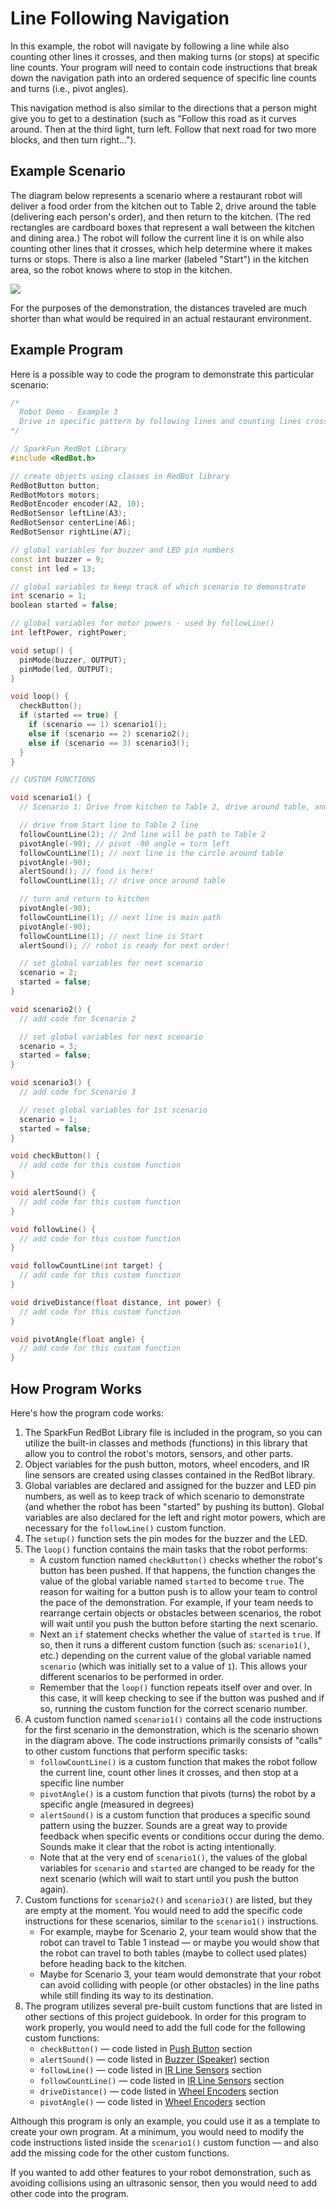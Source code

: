 # Line Following Navigation

In this example, the robot will navigate by following a line while also counting other lines it crosses, and then making turns \(or stops\) at specific line counts. Your program will need to contain code instructions that break down the navigation path into an ordered sequence of specific line counts and turns \(i.e., pivot angles\).

This navigation method is also similar to the directions that a person might give you to get to a destination \(such as "Follow this road as it curves around. Then at the third light, turn left. Follow that next road for two more blocks, and then turn right..."\).

## Example Scenario

The diagram below represents a scenario where a restaurant robot will deliver a food order from the kitchen out to Table 2, drive around the table \(delivering each person's order\), and then return to the kitchen. \(The red rectangles are cardboard boxes that represent a wall between the kitchen and dining area.\) The robot will follow the current line it is on while also counting other lines that it crosses, which help determine where it makes turns or stops. There is also a line marker \(labeled "Start"\) in the kitchen area, so the robot knows where to stop in the kitchen.

![](https://github.com/idewcomputing/code-robotics/tree/3d334221207e4b82a1a6f69dc29302de5e47ff95/.gitbook/assets/robot-demo3.jpg)

For the purposes of the demonstration, the distances traveled are much shorter than what would be required in an actual restaurant environment.

## Example Program

Here is a possible way to code the program to demonstrate this particular scenario:

```cpp
/*
  Robot Demo - Example 3
  Drive in specific pattern by following lines and counting lines crossed
*/

// SparkFun RedBot Library
#include <RedBot.h>

// create objects using classes in RedBot library
RedBotButton button;
RedBotMotors motors;
RedBotEncoder encoder(A2, 10);
RedBotSensor leftLine(A3);
RedBotSensor centerLine(A6);
RedBotSensor rightLine(A7);

// global variables for buzzer and LED pin numbers
const int buzzer = 9;
const int led = 13;

// global variables to keep track of which scenario to demonstrate
int scenario = 1;
boolean started = false;

// global variables for motor powers - used by followLine()
int leftPower, rightPower;

void setup() {
  pinMode(buzzer, OUTPUT);
  pinMode(led, OUTPUT);
}

void loop() {
  checkButton();
  if (started == true) {
    if (scenario == 1) scenario1();
    else if (scenario == 2) scenario2();
    else if (scenario == 3) scenario3();
  }
}

// CUSTOM FUNCTIONS

void scenario1() {
  // Scenario 1: Drive from kitchen to Table 2, drive around table, and return to start

  // drive from Start line to Table 2 line
  followCountLine(2); // 2nd line will be path to Table 2
  pivotAngle(-90); // pivot -90 angle = turn left
  followCountLine(1); // next line is the circle around table
  pivotAngle(-90);
  alertSound(); // food is here!
  followCountLine(1); // drive once around table

  // turn and return to kitchen
  pivotAngle(-90);
  followCountLine(1); // next line is main path
  pivotAngle(-90);
  followCountLine(1); // next line is Start
  alertSound(); // robot is ready for next order!

  // set global variables for next scenario
  scenario = 2;
  started = false;
}

void scenario2() {
  // add code for Scenario 2

  // set global variables for next scenario
  scenario = 3;
  started = false;
}

void scenario3() {
  // add code for Scenario 3

  // reset global variables for 1st scenario
  scenario = 1;
  started = false;
}

void checkButton() {
  // add code for this custom function
}

void alertSound() {
  // add code for this custom function
}

void followLine() {
  // add code for this custom function
}

void followCountLine(int target) {
  // add code for this custom function
}

void driveDistance(float distance, int power) {
  // add code for this custom function
}

void pivotAngle(float angle) {
  // add code for this custom function
}
```

## How Program Works

Here's how the program code works:

1. The SparkFun RedBot Library file is included in the program, so you can utilize the built-in classes and methods \(functions\) in this library that allow you to control the robot's motors, sensors, and other parts.
2. Object variables for the push button, motors, wheel encoders, and IR line sensors are created using classes contained in the RedBot library.
3. Global variables are declared and assigned for the buzzer and LED pin numbers, as well as to keep track of which scenario to demonstrate \(and whether the robot has been "started" by pushing its button\). Global variables are also declared for the left and right motor powers, which are necessary for the `followLine()` custom function.
4. The `setup()` function sets the pin modes for the buzzer and the LED.
5. The `loop()` function contains the main tasks that the robot performs:
   * A custom function named `checkButton()` checks whether the robot's button has been pushed. If that happens, the function changes the value of the global variable named `started` to become `true`. The reason for waiting for a button push is to allow your team to control the pace of the demonstration. For example, if your team needs to rearrange certain objects or obstacles between scenarios, the robot will wait until you push the button before starting the next scenario.
   * Next an `if` statement checks whether the value of `started` is `true`. If so, then it runs a different custom function \(such as: `scenario1()`, etc.\) depending on the current value of the global variable named `scenario` \(which was initially set to a value of `1`\). This allows your different scenarios to be performed in order.
   * Remember that the `loop()` function repeats itself over and over. In this case, it will keep checking to see if the button was pushed and if so, running the custom function for the correct scenario number.
6. A custom function named `scenario1()` contains all the code instructions for the first scenario in the demonstration, which is the scenario shown in the diagram above. The code instructions primarily consists of "calls" to other custom functions that perform specific tasks:
   * `followCountLine()` is a custom function that makes the robot follow the current line, count other lines it crosses, and then stop at a specific line number
   * `pivotAngle()` is a custom function that pivots \(turns\) the robot by a specific angle \(measured in degrees\)
   * `alertSound()` is a custom function that produces a specific sound pattern using the buzzer. Sounds are a great way to provide feedback when specific events or conditions occur during the demo. Sounds make it clear that the robot is acting intentionally.
   * Note that at the very end of `scenario1()`, the values of the global variables for `scenario` and `started` are changed to be ready for the next scenario \(which will wait to start until you push the button again\).
7. Custom functions for `scenario2()` and `scenario3()` are listed, but they are empty at the moment. You would need to add the specific code instructions for these scenarios, similar to the `scenario1()` instructions.
   * For example, maybe for Scenario 2, your team would show that the robot can travel to Table 1 instead — or maybe you would show that the robot can travel to both tables \(maybe to collect used plates\) before heading back to the kitchen.
   * Maybe for Scenario 3, your team would demonstrate that your robot can avoid colliding with people \(or other obstacles\) in the line paths while still finding its way to its destination.
8. The program utilizes several pre-built custom functions that are listed in other sections of this project guidebook. In order for this program to work properly, you would need to add the full code for the following custom functions:
   * `checkButton()` — code listed in [Push Button](https://github.com/idewcomputing/code-robotics/tree/3d334221207e4b82a1a6f69dc29302de5e47ff95/references/navigation-methods/push-button.md#checkbutton-function) section
   * `alertSound()` — code listed in [Buzzer \(Speaker\)](https://github.com/idewcomputing/code-robotics/tree/3d334221207e4b82a1a6f69dc29302de5e47ff95/references/navigation-methods/buzzer-speaker.md#alertsound-function) section
   * `followLine()` — code listed in [IR Line Sensors](https://github.com/idewcomputing/code-robotics/tree/3d334221207e4b82a1a6f69dc29302de5e47ff95/references/navigation-methods/ir-line-sensors.md#followline-function) section
   * `followCountLine()` — code listed in [IR Line Sensors](https://github.com/idewcomputing/code-robotics/tree/3d334221207e4b82a1a6f69dc29302de5e47ff95/references/navigation-methods/ir-line-sensors.md#followcountline-function) section
   * `driveDistance()` — code listed in [Wheel Encoders](https://github.com/idewcomputing/code-robotics/tree/3d334221207e4b82a1a6f69dc29302de5e47ff95/references/navigation-methods/wheel-encoders.md#drivedistance-function) section
   * `pivotAngle()` — code listed in [Wheel Encoders](https://github.com/idewcomputing/code-robotics/tree/3d334221207e4b82a1a6f69dc29302de5e47ff95/references/navigation-methods/wheel-encoders.md#pivotangle-function) section

Although this program is only an example, you could use it as a template to create your own program. At a minimum, you would need to modify the code instructions listed inside the `scenario1()` custom function — and also add the missing code for the other custom functions.

If you wanted to add other features to your robot demonstration, such as avoiding collisions using an ultrasonic sensor, then you would need to add other code into the program.

